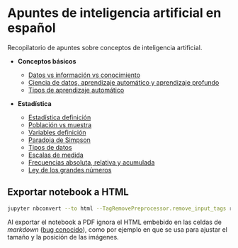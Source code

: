 # Apuntes de inteligencia artificial en español

Recopilatorio de apuntes sobre conceptos de inteligencia artificial.

* **Conceptos básicos**
  * [Datos vs información vs conocimiento](definiciones/DF_01_Datos_vs_informacion.ipynb)
  * [Ciencia de datos, aprendizaje automático y aprendizaje profundo](definiciones/DF_02_DS_ML_DL.ipynb)
  * [Tipos de aprendizaje automático](definiciones/DF_03_ML_types.ipynb)

* **Estadística**
  * [Estadística definición](estadistica/ST_01_Estadistica_definicion.ipynb)
  * [Población vs muestra](estadistica/ST_02_Poblacion_muestra.ipynb)
  * [Variables definición](estadistica/ST_03_Variables_definicion_tipos.ipynb)
  * [Paradoja de Simpson](estadistica/ST_04_Paradoja_Simpson.ipynb)
  * [Tipos de datos](estadistica/ST_05_Tipos_datos.ipynb)
  * [Escalas de medida](estadistica/ST_06_Escalas_medida.ipynb)
  * [Frecuencias absoluta, relativa y acumulada](estadistica/ST_07_Frecuencias_absolutas_relativas_acumuladas.ipynb)
  * [Ley de los grandes números](estadistica/ST_08_Ley_grandes_numeros.ipynb)

## Exportar notebook a HTML

```bash
jupyter nbconvert --to html --TagRemovePreprocessor.remove_input_tags remove-input file_name.ipynb
```

Al exportar el notebook a PDF ignora el HTML embebido en las celdas de _markdown_ ([bug conocido](https://github.com/jupyter/nbconvert/issues/552)), como por ejemplo en que se usa para ajustar el tamaño y la posición de las imágenes.
